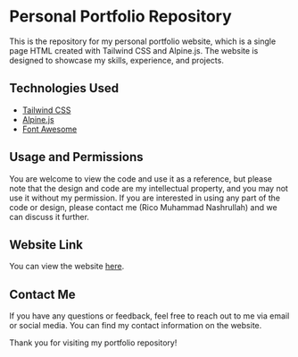 # Personal Portfolio Repository

This is the repository for my personal portfolio website, which is a single page HTML created with Tailwind CSS and Alpine.js. The website is designed to showcase my skills, experience, and projects.

## Technologies Used

- [Tailwind CSS](https://tailwindcss.com/)
- [Alpine.js](https://github.com/alpinejs/alpine)
- [Font Awesome](https://fontawesome.com/)

## Usage and Permissions

You are welcome to view the code and use it as a reference, but please note that the design and code are my intellectual property, and you may not use it without my permission. If you are interested in using any part of the code or design, please contact me (Rico Muhammad Nashrullah) and we can discuss it further.

## Website Link

You can view the website [here](https://ricomuh.github.io).

## Contact Me

If you have any questions or feedback, feel free to reach out to me via email or social media. You can find my contact information on the website.

Thank you for visiting my portfolio repository!
